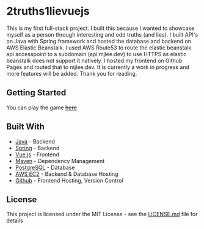 # 2truths1lievuejs

This is my first full-stack project. I built this because I wanted to showcase myself as a person through interesting and odd truths (and lies). I built API's on Java with Spring framework and hosted the database and backend on AWS Elastic Beanstalk. I used AWS Route53 to route the elastic beanstalk api accesspoint to a subdomain (api.mjlee.dev) to use HTTPS as elastic beanstalk does not support it natively. I hosted my frontend on Github Pages and routed that to mjlee.dev. It is currently a work in progress and more features will be added. Thank you for reading.

## Getting Started

You can play the game ~~[here](https://mjlee.dev)~~

## Built With

* [Java](https://www.oracle.com/java/) - Backend
* [Spring](https://spring.io/) - Backend
* [Vue.js](https://vuejs.org/) - Frontend
* [Maven](https://maven.apache.org/) - Dependency Management
* [PostgreSQL](https://www.postgresql.org/) - Database
* [AWS EC2](https://aws.amazon.com/ec2/) - Backend & Database Hosting
* [Github](https://github.com/) - Frontend Hosting, Version Control

## License

This project is licensed under the MIT License - see the [LICENSE.md](LICENSE.md) file for details
